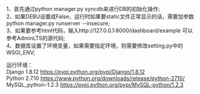 1、首先通过python manager.py syncdb来进行DB的初始化操作;    
2、如果DEBU设置成False，运行时如果要static文件正常显示的话，需要加参数python manager.py runserver --insecure;    
3、如果要参考html代码，输入http://127.0.0.1:8000/dashboard/example 可以参考AdminLTS的源代码;    
4、数据库设置了环境变量，如果需要指定环境，则需要修改setting.py中的WSGI_ENV;    

运行环境：    
Django 1.8.12 https://pypi.python.org/pypi/Django/1.8.12    
Python 2.7.10 https://www.python.org/downloads/release/python-2710/    
MySQL_python-1.2.3 https://pypi.python.org/pypi/MySQL-python/1.2.3    